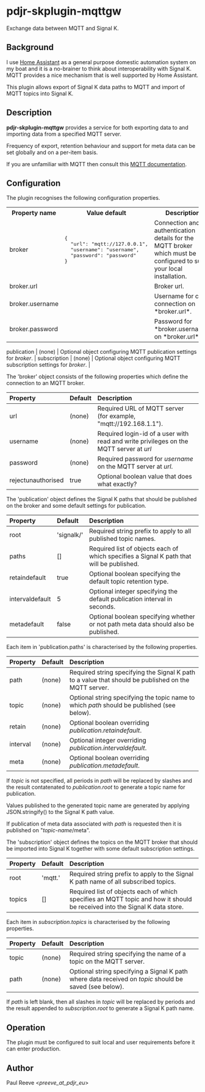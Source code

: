 # pdjr-skplugin-mqttgw

Exchange data between MQTT and Signal K.

## Background

I use
[Home Assistant]()
as a general purpose domestic automation system on my boat and it is a
no-brainer to think about interoperability with Signal K.
MQTT provides a nice mechanism that is well supported by Home
Assistant.

This plugin allows export of Signal K data paths to MQTT and import
of MQTT topics into Signal K.

## Description

**pdjr-skplugin-mqttgw** provides a service for both exporting data to
and importing data from a specified MQTT server.

Frequency of export, retention behaviour and support for meta data can
be set globally and on a per-item basis.

If you are unfamiliar with MQTT then consult this
[MQTT documentation](https://mqtt.org).

## Configuration

The plugin recognises the following configuration properties.

<table>
<tr><th>Property&nbsp;name</th><th>Value&nbsp;default</th><th>Description</th></tr>
<tr>
<td>
broker
</td>
<td><pre>
{
  "url": "mqtt://127.0.0.1",
  "username": "username",
  "password": "password"
}
</pre></td>
<td>
Connection and authentication details for the MQTT broker which must be configured to suit your local installation.
</td>
</tr>
<tr>
<td>broker.url</td><td></td><td>Broker url.</td></tr>
<td>broker.username</td><td></td><td>Username for client connection on *broker.url*.</td></tr>
<td>broker.password</td><td></td><td>Password for *broker.username* on *broker.url*.</td></tr>
</table>

publication        | (none)  | Optional object configuring MQTT publication settings for *broker*. |
subscription       | (none)  | Optional object configuring MQTT subscription settings for *broker*. |

The 'broker' object consists of the following properties which define
the connection to an MQTT broker.

Property           | Default | Description |
:----------------- | :------ | :---------- |
url                | (none)  | Required URL of MQTT server (for example, "mqtt://192.168.1.1"). |
username           | (none)  | Required login-id of a user with read and write privileges on the MQTT server at *url* |
password           | (none)  | Required password for *username* on the MQTT server at *url*. |
rejectunauthorised | true    | Optional boolean value that does what exactly? |

The 'publication' object defines the Signal K paths that should be
published on the broker and some default settings for publication.

Property           | Default    | Description |
:----------------- | :--------- | :---------- |
root               | 'signalk/' | Required string prefix to apply to all published topic names. |
paths              | []         | Required list of objects each of which specifies a Signal K path that will be published. |
retaindefault      | true       | Optional boolean specifying the default topic retention type. |
intervaldefault    | 5          | Optional integer specifying the default publication interval in seconds. |
metadefault        | false      | Optional boolean specifying whether or not path meta data should also be published. |

Each item in 'publication.paths' is characterised by the following properties.

Property           | Default | Description |
:----------------- | :------ | :---------- |
path               | (none)  | Required string specifying the Signal K path to a value that should be published on the MQTT server. |
topic              | (none)  | Optional string specifying the topic name to which *path* should be published (see below). |
retain             | (none)  | Optional boolean overriding *publication.retaindefault*. |
interval           | (none)  | Optional integer overriding *publication.intervaldefault*. |
meta               | (none)  | Optional boolean overriding *publication.metadefault*. |

If *topic* is not specified, all periods in *path* will be replaced by
slashes and the result contatenated to *publication.root* to generate a
topic name for publication.

Values published to the generated topic name are generated by applying
JSON.stringify() to the Signal K path value.

If publication of meta data associated with *path* is requested then
it is published on "*topic-name*/meta".

The 'subscription' object defines the topics on the MQTT broker that
should be imported into Signal K together with some default subscription
settings.

Property           | Default | Description |
:----------------- | :------ | :---------- |
root               | 'mqtt.' | Required string prefix to apply to the Signal K path name of all subscribed topics. |
topics             | []      | Required list of objects each of which specifies an MQTT topic and how it should be received into the Signal K data store. |

Each item in *subscription.topics* is characterised by the following properties.

Property           | Default | Description |
:----------------- | :------ | :--- |
topic              | (none)  | Required string specifying the name of a topic on the MQTT server. |
path               | (none)  | Optional string specifying a Signal K path where data received on *topic* should be saved (see below). |

If *path* is left blank, then all slashes in *topic* will be replaced by
periods and the result appended to *subscription.root* to generate a
Signal K path name.

## Operation

The plugin must be configured to suit local and user requirements
before it can enter production. 

## Author

Paul Reeve <*preeve_at_pdjr_eu*>
